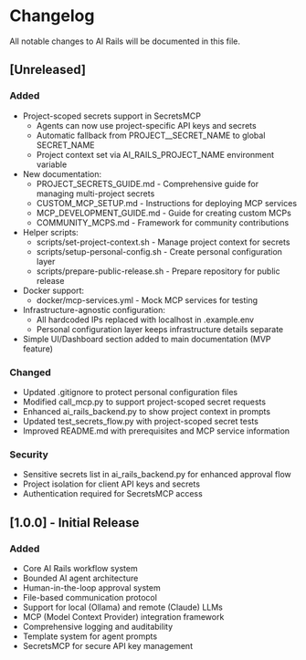 # Changelog

All notable changes to AI Rails will be documented in this file.

## [Unreleased]

### Added
- Project-scoped secrets support in SecretsMCP
  - Agents can now use project-specific API keys and secrets
  - Automatic fallback from PROJECT__SECRET_NAME to global SECRET_NAME
  - Project context set via AI_RAILS_PROJECT_NAME environment variable
- New documentation:
  - PROJECT_SECRETS_GUIDE.md - Comprehensive guide for managing multi-project secrets
  - CUSTOM_MCP_SETUP.md - Instructions for deploying MCP services
  - MCP_DEVELOPMENT_GUIDE.md - Guide for creating custom MCPs
  - COMMUNITY_MCPS.md - Framework for community contributions
- Helper scripts:
  - scripts/set-project-context.sh - Manage project context for secrets
  - scripts/setup-personal-config.sh - Create personal configuration layer
  - scripts/prepare-public-release.sh - Prepare repository for public release
- Docker support:
  - docker/mcp-services.yml - Mock MCP services for testing
- Infrastructure-agnostic configuration:
  - All hardcoded IPs replaced with localhost in .example.env
  - Personal configuration layer keeps infrastructure details separate
- Simple UI/Dashboard section added to main documentation (MVP feature)

### Changed
- Updated .gitignore to protect personal configuration files
- Modified call_mcp.py to support project-scoped secret requests
- Enhanced ai_rails_backend.py to show project context in prompts
- Updated test_secrets_flow.py with project-scoped secret tests
- Improved README.md with prerequisites and MCP service information

### Security
- Sensitive secrets list in ai_rails_backend.py for enhanced approval flow
- Project isolation for client API keys and secrets
- Authentication required for SecretsMCP access

## [1.0.0] - Initial Release

### Added
- Core AI Rails workflow system
- Bounded AI agent architecture
- Human-in-the-loop approval system
- File-based communication protocol
- Support for local (Ollama) and remote (Claude) LLMs
- MCP (Model Context Provider) integration framework
- Comprehensive logging and auditability
- Template system for agent prompts
- SecretsMCP for secure API key management
